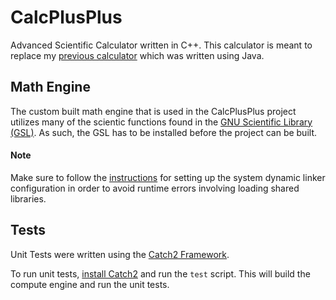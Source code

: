 # CalcPlusPlus

Advanced Scientific Calculator written in C++. This calculator is meant to replace my [previous calculator](https://github.com/antoniojkim/Math-Evaluation-Library) which was written using Java.

## Math Engine

The custom built math engine that is used in the CalcPlusPlus project utilizes many of the scientic functions found in the [GNU Scientific Library (GSL)](https://www.gnu.org/software/gsl/). As such, the GSL has to be installed before the project can be built.

#### Note

Make sure to follow the [instructions](https://www.gnu.org/software/gsl/doc/html/usage.html#shared-libraries) for setting up the system dynamic linker configuration in order to avoid runtime errors involving loading shared libraries.

## Tests

Unit Tests were written using the [Catch2 Framework](https://github.com/catchorg/Catch2).

To run unit tests, [install Catch2](https://github.com/catchorg/Catch2/blob/master/docs/tutorial.md#top) and run the `test` script. This will build the compute engine and run the unit tests.
